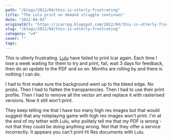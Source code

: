 ```yaml
---
path: "/blogs/2012/04/this-is-utterly-frustrating"
title: "The Lulu print on demand struggle continues"
date: "2012-04-03"
originalUrl: "https://icarrpg.blogspot.com/2012/04/this-is-utterly-frustrating.html"
slug: "/blogs/2012/04/this-is-utterly-frustrating"
category: "v4"
cover: ""
tags:
---
```

This is utterly frustrating. [Lulu](http://www.icar.co.uk) have failed to print Icar again. Each time I lose a week waiting for them to try and print, fail, wait 3 days for feedback, then do an update to the PDF and so on. Months are rolling by and there is nothing I can do.  

I had to first make sure the background went up to the bleed edge. No probs. Then I had to flatten the transparencies. Then I had to use their print profile. Then I had to remove all the vector art and replace it with rasterised versions. Now it still won't print.  

They keep telling me that I have too many high res images but that would suggest that any roleplaying game with high res images won't print. I'm at the end of my tether with Lulu, who politely tell me that my PDF is wrong - not that they could be doing anything wrong. Not that they offer a service incorrectly. It appears you can't print Hi Res documents with Lulu.  